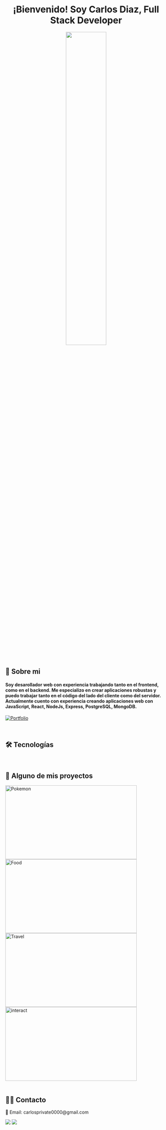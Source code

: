 <h1 align="center">¡Bienvenido! Soy Carlos Diaz, Full Stack Developer</h1>

<div align="center">
  <img align="center" style="width: 50%" src="https://i.pinimg.com/originals/f7/54/cc/f754cc850d1b0eb55caec0fcd56bf4fd.gif" />
</div>
<h2 align="left">📖 Sobre mi</h2>
<h4 align="left">Soy desarollador web con experiencia trabajando tanto en el frontend, como en el backend. Me especializo en crear aplicaciones robustas y puedo trabajar tanto en el código del lado del cliente como del servidor. Actualmente cuento con experiencia creando aplicaciones web con JavaScript, React, NodeJs, Express, PostgreSQL, MongoDB.</h4>

<p align="left">
    <a href="https://portafolio-delta-ten.vercel.app"><img alt="Portfolio" title="Portfolio" src="https://img.shields.io/badge/-Portfolio-000000?style=for-the-badge&logo=koding&logoColor=white"/></a>
</p>
<br />
<h2 align="left">🛠 Tecnologías</h2>
<div>
  <img src="https://img.shields.io/badge/HTML5-E34F26?style=for-the-badge&logo=html5&logoColor=white" alt="" />
  <img src="https://img.shields.io/badge/CSS3-1572B6?style=for-the-badge&logo=css3&logoColor=white" alt="" />
  <img src="https://img.shields.io/badge/JavaScript-F7DF1E?style=for-the-badge&logo=javascript&logoColor=black" alt="" />
  <img src="https://img.shields.io/badge/Node.js-43853D?style=for-the-badge&logo=node.js&logoColor=white" alt="" />
  <img src="https://img.shields.io/badge/Express.js-404D59?style=for-the-badge" alt="" />
  <img src="https://img.shields.io/badge/React-20232A?style=for-the-badge&logo=react&logoColor=61DAFB" alt="" />
  <img src="https://img.shields.io/badge/Tailwind_CSS-38B2AC?style=for-the-badge&logo=tailwind-css&logoColor=white" alt="" />
  <img src="https://img.shields.io/badge/Redux-593D88?style=for-the-badge&logo=redux&logoColor=white" alt="" />
  <img src="https://img.shields.io/badge/React_Router-CA4245?style=for-the-badge&logo=react-router&logoColor=white" alt="" />
  <img src="https://img.shields.io/badge/PostgreSQL-316192?style=for-the-badge&logo=postgresql&logoColor=white" alt="" />
  <img src="https://img.shields.io/badge/MongoDB-4EA94B?style=for-the-badge&logo=mongodb&logoColor=white" alt="" />
  <img src="https://img.shields.io/badge/Heroku-430098?style=for-the-badge&logo=heroku&logoColor=white" alt="" />
  <img src="https://img.shields.io/badge/prettier-1A2C34?style=for-the-badge&logo=prettier&logoColor=F7BA3E" alt=""/>
  <img src="https://img.shields.io/badge/Vite-B73BFE?style=for-the-badge&logo=vite&logoColor=FFD62E" alt="" />
  <img src="https://img.shields.io/badge/Webpack-8DD6F9?style=for-the-badge&logo=Webpack&logoColor=white" alt="" />
  <img src="https://img.shields.io/badge/Postman-FF6C37?style=for-the-badge&logo=Postman&logoColor=white" alt="" />
  <img src="https://img.shields.io/badge/JWT-000000?style=for-the-badge&logo=JSON%20web%20tokens&logoColor=white" alt="" />
  
</div>

<h2 align="left">📌 Alguno de mis proyectos</h2>
<div>
 <a href="https://pokemon-app-nine-puce.vercel.app"><img width="410px" height="230px" src="https://i.ibb.co/gD4LdHp/Pokemon.png" alt="Pokemon" border="0" /></a>
  <a href="food-app-13.vercel.app"><img width="410px" height="230px" src="https://i.ibb.co/4tDxDzm/Food.png" alt="Food" border="0"></a>
  <a href="https://deploy-travelapp.herokuapp.com"><img width="410px" height="230px" src="https://i.ibb.co/x6vWYk1/Travel.png" alt="Travel" border="0"></a>
  <a href="https://interact-chi.vercel.app"><img width="410px" height="230px" src="https://i.ibb.co/dGWTsSD/interact.png" alt="interact" border="0"></a>
</div>

<br />

<h2 align="left">🙋‍♂️ Contacto</h2>
<p>📧 Email: carlosprivate0000@gmail.com</p>
<a target="_blank" href="https://www.linkedin.com/in/carlosdiazdeveloper/"><img src="https://img.shields.io/badge/-LinkedIn-0077B5?style=for-the-badge&logo=Linkedin&logoColor=white"></img></a>
<a target="_blank" href="https://mail.google.com/mail/u/0/?tab=rm&ogbl#inbox"><img src="https://img.shields.io/badge/-Gmail-D14836?style=for-the-badge&logo=Gmail&logoColor=white"></img></a>

<br />
<br>




